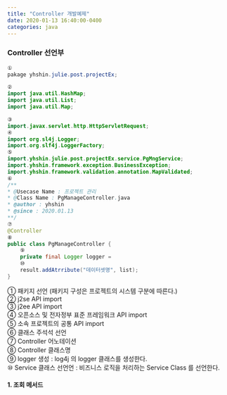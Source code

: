 ```yaml
---
title: "Controller 개발예제"
date: 2020-01-13 16:40:00-0400
categories: java
---
```


### Controller 선언부 

```java
①
pakage yhshin.julie.post.projectEx;

②
import java.util.HashMap;
import java.util.List;
import java.util.Map;

③
import.javax.servlet.http.HttpServletRequest;
④
import org.sl4j.Logger;
import.org.slf4j.LoggerFactory;
⑤
import.yhshin.julie.post.projectEx.service.PgMngService;
import.yhshin.framework.exception.BusinessException;
import.yhshin.framework.validation.annotation.MapValidated;
⑥
/**
* @Usecase Name : 프로젝트 관리 
* @Class Name : PgManageController.java
* @author : yhshin
* @since : 2020.01.13
**/
⑦
@Controller
⑧
public class PgManageController {
    ⑨
    private final Logger logger = 
    ⑩ 
    result.addAtrribute("데이터셋명", list);
}
```
  
① 패키지 선언 (패키지 구성은 프로젝트의 시스템 구분에 따른다.)      
② j2se API import       
③ j2ee API import       
④ 오픈소스 및 전자정부 표준 프레임워크 API import      
⑤ 소속 프로젝트의 공통 API import        
⑥ 클래스 주석석 선언        
⑦ Controller 어노테이션                  
⑧ Controller 클래스명       
⑨ logger 생성 : log4j 의 logger 클래스를 생성한다.         
⑩ Service 클래스 선언언 : 비즈니스 로직을 처리하는 Service Class 를 선언한다. 

#### 1. 조회 메서드 
